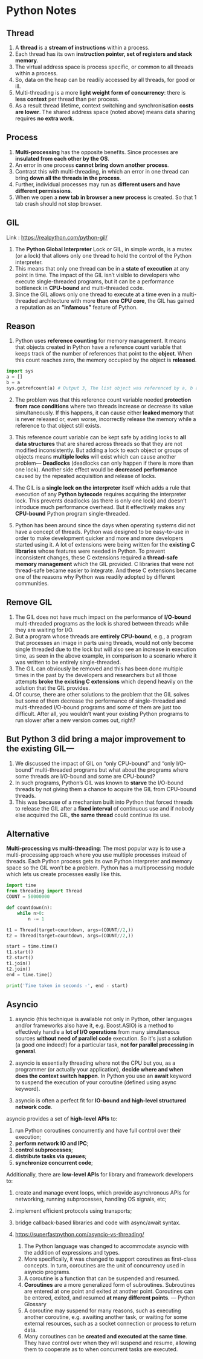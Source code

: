 # Python Notes

## Thread
1. A **thread** is a **stream of instructions** within a process. 
2. Each thread has its own **instruction pointer, set of registers and stack memory**. 
3. The virtual address space is process specific, or common to all threads within a process. 
4. So, data on the heap can be readily accessed by all threads, for good or ill.
5. Multi-threading is a more **light weight form of concurrency**: there is **less context** per thread than per process. 
6. As a result thread lifetime, context switching and synchronisation **costs are lower**. The shared
address space (noted above) means data sharing requires **no extra work**.

## Process
1. **Multi-processing** has the opposite benefits. Since processes are **insulated from each other by the OS**. 
2. An error in one process **cannot bring down another process**. 
3. Contrast this with multi-threading, in which an error in one thread can bring **down all the threads in the process**. 
4. Further, individual processes may run as **different users and have different permissions**. 
5. When we open a **new tab in browser a new process** is created. So that 1 tab crash should not stop browser.

## GIL 
Link : https://realpython.com/python-gil/

1. The **Python Global Interpreter** Lock or GIL, in simple words, is a mutex (or a lock) that allows only one thread to hold
   the control of the Python interpreter.
2. This means that only one thread can be in a **state of execution** at any point in time. The impact of the GIL isn’t 
   visible to developers who execute single-threaded programs, but it can be a performance bottleneck in **CPU-bound** and multi-threaded code.
3. Since the GIL allows only one thread to execute at a time even in a multi-threaded architecture with more 
  **than one CPU core**, the GIL has gained a reputation as an **“infamous”** feature of Python.

## Reason
1. Python uses **reference counting** for memory management. It means that objects created in Python have a reference count
   variable that keeps track of the number of references that point to the **object**. When this count reaches zero, the
   memory occupied by the object is **released**.

```python
import sys
a = []
b = a
sys.getrefcount(a) # Output 3, The list object was referenced by a, b and the argument passed to sys.getrefcount().
```

2. The problem was that this reference count variable needed **protection from race conditions** where two threads increase
   or decrease its value simultaneously. If this happens, it can cause either **leaked memory** that is never released or,
   even worse, incorrectly release the memory while a reference to that object still exists.

3. This reference count variable can be kept safe by adding locks to **all data structures** that are shared across threads
   so that they are not modified inconsistently. But adding a lock to each object or groups of objects means **multiple locks** 
   will exist which can cause another problem— **Deadlocks** (deadlocks can only happen if there is more than one lock). 
   Another side effect would be **decreased performance** caused by the repeated acquisition and release of locks.

4. The GIL is a **single lock on the interpreter** itself which adds a rule that execution of any **Python bytecode** requires 
   acquiring the interpreter lock. This prevents deadlocks (as there is only one lock) and doesn’t introduce much 
   performance overhead. But it effectively makes any **CPU-bound** Python program single-threaded.

5. Python has been around since the days when operating systems did not have a concept of threads. Python was designed to be 
   easy-to-use in order to make development quicker and more and more developers started using it.  A lot of extensions were being written for the **existing C libraries** whose features were needed in Python. To prevent inconsistent changes, these C extensions required a **thread-safe memory management** which the GIL provided. C libraries that were not thread-safe became easier to integrate. And these C extensions became one of the reasons why Python was readily adopted by different communities.

## Remove GIL
1. The GIL does not have much impact on the performance of **I/O-bound** multi-threaded programs as the lock is shared
   between threads while they are waiting for I/O.
2. But a program whose threads are **entirely CPU-bound**, e.g., a program that processes an image in parts using threads, 
   would not only become single threaded due to the lock but will also see an increase in execution time, as seen in the 
   above example, in comparison to a scenario where it was written to be entirely single-threaded. 
3. The GIL can obviously be removed and this has been done multiple times in the past by the developers and researchers but all 
   those attempts **broke the existing C extensions** which depend heavily on the solution that the GIL provides.
4. Of course, there are other solutions to the problem that the GIL solves but some of them decrease the performance of 
   single-threaded and multi-threaded I/O-bound programs and some of them are just too difficult. After all, you wouldn’t want your existing Python programs to run slower after a new version comes out, right?

## But Python 3 did bring a major improvement to the existing GIL—
1. We discussed the impact of GIL on “only CPU-bound” and “only I/O-bound” multi-threaded programs but what about the programs 
   where some threads are I/O-bound and some are CPU-bound?
2. In such programs, Python’s GIL was known to **starve** the I/O-bound threads by not giving them a chance to acquire the GIL 
   from CPU-bound threads.
3. This was because of a mechanism built into Python that forced threads to release the GIL after a **fixed interval** of 
   continuous use and if nobody else acquired the GIL, **the same thread** could continue its use.

## Alternative 
**Multi-processing vs multi-threading**: The most popular way is to use a multi-processing approach where you use multiple 
processes instead of threads. Each Python process gets its own Python interpreter and memory space so the GIL won’t be a problem. 
Python has a multiprocessing module which lets us create processes easily like this.

```python
import time
from threading import Thread
COUNT = 50000000

def countdown(n):
    while n>0:
        n -= 1

t1 = Thread(target=countdown, args=(COUNT//2,))
t2 = Thread(target=countdown, args=(COUNT//2,))

start = time.time()
t1.start()
t2.start()
t1.join()
t2.join()
end = time.time()

print('Time taken in seconds -', end - start)
```

## Asyncio
1. asyncio (this technique is available not only in Python, other languages and/or frameworks also have it, e.g. Boost.ASIO)
  is a method to effectively handle a **lot of I/O operations** from many simultaneous sources **without need of parallel code** 
  execution. So it's just a solution (a good one indeed!) for a particular task, **not for parallel processing in general**.

2. asyncio is essentially threading where not the CPU but you, as a programmer (or actually your application), 
  **decide where and when does the context switch happen**. In Python you use an **await** keyword to suspend the execution
  of your coroutine (defined using async keyword).

3. asyncio is often a perfect fit for **IO-bound and high-level structured network code**.

asyncio provides a set of **high-level APIs** to:
1. run Python coroutines concurrently and have full control over their execution;
2. **perform network IO and IPC**;
3. **control subprocesses**;
4. **distribute tasks via queues**;
5. **synchronize concurrent code**;

Additionally, there are **low-level APIs** for library and framework developers to:
1. create and manage event loops, which provide asynchronous APIs for networking, running subprocesses, handling OS signals, etc;
2. implement efficient protocols using transports;
3. bridge callback-based libraries and code with async/await syntax.

4. https://superfastpython.com/asyncio-vs-threading/
   1. The Python language was changed to accommodate asyncio with the addition of expressions and types.
   2. More specifically, it was changed to support coroutines as first-class concepts. In turn, coroutines are the unit of 
      concurrency used in asyncio programs.
   3. A coroutine is a function that can be suspended and resumed.
   4. **Coroutines** are a more generalized form of subroutines. Subroutines are entered at one point and exited at another 
       point. Coroutines can be entered, exited, and resumed **at many different points**. — Python Glossary
   5. A coroutine may suspend for many reasons, such as executing another coroutine, e.g. awaiting another task, or waiting
      for some external resources, such as a socket connection or process to return data.
   6. Many coroutines can be **created and executed at the same time**. They have control over when they will suspend and
      resume, allowing them to cooperate as to when concurrent tasks are executed.

